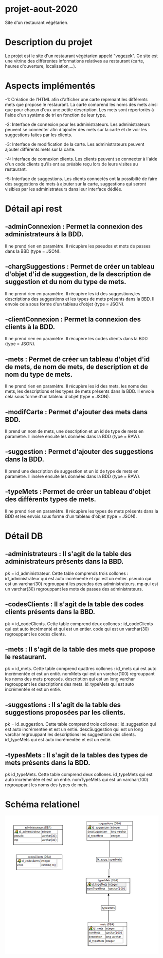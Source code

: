 # projet-aout-2020
Site d'un restaurant végétarien.

# Description du projet
Le projet est le site d'un restaurant végétarien appelé "vegezek".
Ce site est une vitrine des différentes informations relatives au restaurant (carte, heures d'ouverture, localisation,...).

# Aspects implémentés
-1: Création de l'HTML afin d'afficher une carte reprenant les différents mets que propose le restaurant.
La carte comprend les noms des mets ainsi que pour chacun d'eux une petite description.
Les mets sont répertoriés à l'aide d'un système de tri en fonction de leur type.

-2: Interface de connexion pour les administrateurs.
Les administrateurs peuvent se connecter afin d'ajouter des mets sur la carte et de voir les suggestions faites par les clients.

-3: Interface de modification de la carte.
Les administrateurs peuvent ajouter différents mets sur la carte.

-4: Interface de connexion clients.
Les clients peuvent se connecter à l'aide d'un code clients qu'ils ont au préable reçu lors de leurs visites au restaurant.

-5: Interface de suggestions.
Les clients connectés ont la possibilté de faire des suggestions de mets à ajouter sur la carte,
suggestions qui seront visibles par les administrateurs dans leur interface dédiée.

# Détail api rest
-adminConnexion : Permet la connexion des administrateurs à la BDD.
-
Il ne prend rien en paramètre.
Il récupère les pseudos et mots de passes dans la BBD (type = JSON).

-chargSuggestions : Permet de créer un tableau d'objet d'id de suggestion, de la description de suggestion et du nom du type de mets.
-
Il ne prend rien en paramètre.
Il récupère les id des suggestions,les descriptions des suggestions et les types de mets présents dans la BBD.
Il envoie cela sous forme d'un tableau d'objet (type = JSON).

-clientConnexion : Permet la connexion des clients à la BDD.
-
Il ne prend rien en paramètre.
Il récupère les codes clients dans la BDD (type = JSON).

-mets : Permet de créer un tableau d'objet d'id de mets, de nom de mets, de description et de nom du type de mets.
-
Il ne prend rien en paramètre.
Il récupère les id des mets, les noms des mets, les descriptions et les types de mets présents dans la BDD.
Il envoie cela sous forme d'un tableau d'objet (type = JSON).

-modifCarte : Permet d'ajouter des mets dans BDD.
-
Il prend un nom de mets, une description et un id de type de mets en paramètre.
Il insère ensuite les données dans la BDD (type = RAW).

-suggestion : Permet d'ajouter des suggestions dans la BDD.
-
Il prend une description de suggestion et un id de type de mets en paramètre.
Il insère ensuite les données dans la BDD (type = RAW).

-typeMets : Permet de créer un tableau d'objet des différents types de mets.
-
Il ne prend rien en paramètre.
Il récupère les types de mets présents dans la BDD et les envois sous forme d'un tableau d'objet (type = JSON).

# Détail DB 
-administrateurs : Il s'agit de la table des administrateurs présents dans la BBD.
-
pk = id_administrateur.
Cette table comprends trois collones : 
	id_administrateur qui est auto incrémenté et qui est un entier.
	pseudo qui est un varchar(30) regrouppant les pseudos des administrateurs.
	mp qui est un varchar(30) regrouppant les mots de passes des administrateurs. 

-codesClients : Il s'agit de la table des codes clients présents dans la BBD.
-
pk = id_codeClients.
Cette table comprend deux collones : 
	id_codeClients qui est auto incrémenté et qui est un entier.
	code qui est un varchar(30) regrouppant les codes clients.

-mets : Il s'agit de la table des mets que propose le restaurant.
-
pk = id_mets.
Cette table comprend quattres collones : 
	id_mets qui est auto incrémentée et est un entié.
	nomMets qui est un varchar(100) regrouppant les noms des mets proposés.
        description qui est un long varchar regrouppant les descriptions des mets. 
	id_typeMets qui est auto incrémentée et est un entié. 

-suggestions : Il s'agit de la table des suggestions proposées par les clients.
-
pk = id_suggestion.
Cette table comprend trois collones : 
	id_suggestion qui est auto incrémentée et est un entié.
        descSuggestion qui est un long varchar regrouppant les descriptions les suggestions des clients. 
	id_typeMets qui est auto incrémentée et est un entié. 

-typesMets : Il s'agit de la tables des types de mets présents dans la BDD.
-
pk id_typeMets.
Cette table comprend deux collones.
	id_typeMets qui est auto incrémentée et est un entié.
        nomTypeMets qui est un varchar(100) regrouppant les noms des types de mets. 

# Schéma relationel 

![Schéma](schemaRelationnel.PNG)
